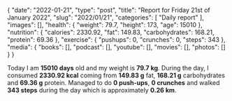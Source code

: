 {
    "date": "2022-01-21",
    "type": "post",
    "title": "Report for Friday 21st of January 2022",
    "slug": "2022\/01\/21",
    "categories": [
        "Daily report"
    ],
    "images": [],
    "health": {
        "weight": 79.7,
        "height": 173,
        "age": 15010
    },
    "nutrition": {
        "calories": 2330.92,
        "fat": 149.83,
        "carbohydrates": 168.21,
        "protein": 69.36
    },
    "exercise": {
        "pushups": 0,
        "crunches": 0,
        "steps": 343
    },
    "media": {
        "books": [],
        "podcast": [],
        "youtube": [],
        "movies": [],
        "photos": []
    }
}

Today I am <strong>15010 days</strong> old and my weight is <strong>79.7 kg</strong>. During the day, I consumed <strong>2330.92 kcal</strong> coming from <strong>149.83 g</strong> fat, <strong>168.21 g</strong> carbohydrates and <strong>69.36 g</strong> protein. Managed to do <strong>0 push-ups</strong>, <strong>0 crunches</strong> and walked <strong>343 steps</strong> during the day which is approximately <strong>0.26 km</strong>.